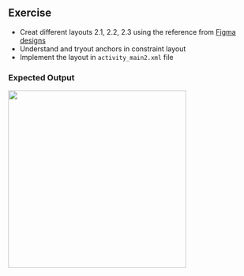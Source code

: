 ## Exercise

- Creat different layouts 2.1, 2.2, 2.3 using the reference from
  [Figma designs](https://www.figma.com/file/yoK55huhMrsyC21CwaJrwF/Ui%2FUx-On-Mobile?node-id=530%3A3369&t=rvrsjiDnUZTYqPFQ-4)
- Understand and tryout anchors in constraint layout 
- Implement the layout in `activity_main2.xml` file

### Expected Output

<img src="snapshots/constraints.png" width="360"/>

